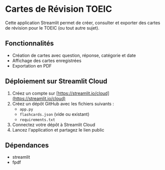 # Cartes de Révision TOEIC

Cette application Streamlit permet de créer, consulter et exporter des cartes de révision pour le TOEIC (ou tout autre sujet).

## Fonctionnalités

- Création de cartes avec question, réponse, catégorie et date
- Affichage des cartes enregistrées
- Exportation en PDF

## Déploiement sur Streamlit Cloud

1. Créez un compte sur [https://streamlit.io/cloud](https://streamlit.io/cloud)
2. Créez un dépôt GitHub avec les fichiers suivants :
   - `app.py`
   - `flashcards.json` (vide ou existant)
   - `requirements.txt`
3. Connectez votre dépôt à Streamlit Cloud
4. Lancez l'application et partagez le lien public

## Dépendances

- streamlit
- fpdf
